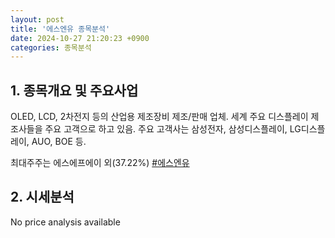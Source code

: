 ```yaml
---
layout: post
title: '에스엔유 종목분석'
date: 2024-10-27 21:20:23 +0900
categories: 종목분석
---
```


## 1. 종목개요 및 주요사업

OLED, LCD, 2차전지 등의 산업용 제조장비 제조/판매 업체. 세계 주요 디스플레이 제조사들을 주요 고객으로 하고 있음. 주요 고객사는 삼성전자, 삼성디스플레이, LG디스플레이, AUO, BOE 등.

최대주주는 에스에프에이 외(37.22%)
[#에스엔유](#)

## 2. 시세분석

No price analysis available
